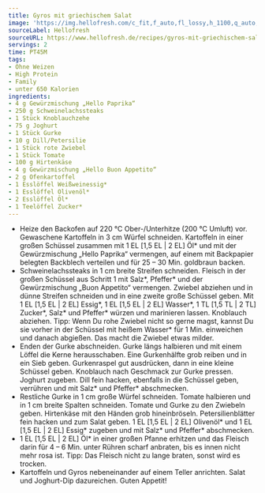 ```yaml
---
title: Gyros mit griechischem Salat
image: 'https://img.hellofresh.com/c_fit,f_auto,fl_lossy,h_1100,q_auto,w_2600/hellofresh_s3/image/gyros-mit-griechischem-salat-2a76ec7c.jpg'
sourceLabel: Hellofresh
sourceURL: https://www.hellofresh.de/recipes/gyros-mit-griechischem-salat-631b5b63049979d43809c7ca
servings: 2
time: PT45M
tags:
- Ohne Weizen
- High Protein
- Family
- unter 650 Kalorien
ingredients:
- 4 g Gewürzmischung „Hello Paprika“
- 250 g Schweinelachssteaks
- 1 Stück Knoblauchzehe
- 75 g Joghurt
- 1 Stück Gurke
- 10 g Dill/Petersilie
- 1 Stück rote Zwiebel
- 1 Stück Tomate
- 100 g Hirtenkäse
- 4 g Gewürzmischung „Hello Buon Appetito“
- 2 g Ofenkartoffel
- 1 Esslöffel Weißweinessig*
- 1 Esslöffel Olivenöl*
- 2 Esslöffel Öl*
- 1 Teelöffel Zucker*
---
```


- Heize den Backofen auf 220 °C Ober-/Unterhitze (200 °C Umluft) vor.  Gewaschene Kartoffeln in 3 cm Würfel schneiden. Kartoffeln in einer großen Schüssel zusammen mit 1 EL [1,5 EL | 2 EL] Öl\* und mit der Gewürzmischung „Hello Paprika“ vermengen, auf einem mit Backpapier belegten Backblech verteilen und für 25 – 30 Min. goldbraun backen.
- Schweinelachssteaks in 1 cm breite Streifen schneiden. Fleisch in der großen Schüssel aus Schritt 1 mit Salz\*, Pfeffer\* und der Gewürzmischung „Buon Appetito“ vermengen.  Zwiebel abziehen und in dünne Streifen schneiden und in eine zweite große Schüssel geben. Mit 1 EL [1,5 EL | 2 EL] Essig\*, 1 EL [1,5 EL | 2 EL] Wasser\*, 1 TL [1,5 TL | 2 TL] Zucker\*, Salz\* und Pfeffer\* würzen und marinieren lassen. Knoblauch abziehen.  Tipp: Wenn Du rohe Zwiebel nicht so gerne magst, kannst Du sie vorher in der Schüssel mit heißem Wasser\* für 1 Min. einweichen und danach abgießen. Das macht die Zwiebel etwas milder.
- Enden der Gurke abschneiden. Gurke längs halbieren und mit einem Löffel die Kerne herausschaben. Eine Gurkenhälfte grob reiben und in ein Sieb geben. Gurkenraspel gut ausdrücken, dann in eine kleine Schüssel geben.  Knoblauch nach Geschmack zur Gurke pressen. Joghurt zugeben.  Dill fein hacken, ebenfalls in die Schüssel geben, verrühren und mit Salz\* und Pfeffer\* abschmecken.
- Restliche Gurke in 1 cm große Würfel schneiden.  Tomate halbieren und in 1 cm breite Spalten schneiden. Tomate und Gurke zu den Zwiebeln geben.  Hirtenkäse mit den Händen grob hineinbröseln.  Petersilienblätter fein hacken und zum Salat geben.  1 EL [1,5 EL | 2 EL] Olivenöl\* und 1 EL [1,5 EL | 2 EL] Essig\* zugeben und mit Salz\* und Pfeffer\* abschmecken.
- 1 EL [1,5 EL | 2 EL] Öl\* in einer großen Pfanne erhitzen und das Fleisch darin für 4 – 6 Min. unter Rühren scharf anbraten, bis es innen nicht mehr rosa ist. Tipp: Das Fleisch nicht zu lange braten, sonst wird es trocken.
- Kartoffeln und Gyros nebeneinander auf einem Teller anrichten. Salat und Joghurt-Dip dazureichen.  Guten Appetit!
